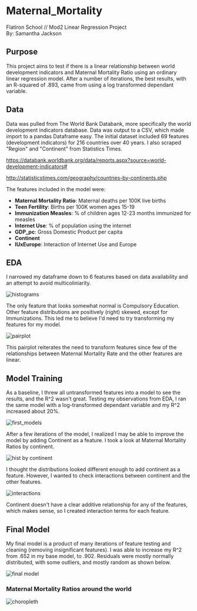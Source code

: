 # Maternal_Mortality
Flatiron School // Mod2 Linear Regression Project <br>
By: Samantha Jackson

## Purpose
This project aims to test if there is a linear relationship between world development indicators and Maternal Mortality Ratio using an ordinary linear regression model. After a number of iterations, the best results, with an R-squared of .893, came from using a log transformed dependant variable.

## Data
Data was pulled from The World Bank Databank, more specifically the world development indicators database.  Data was output to a CSV, which made import to a pandas Dataframe easy.  The initial dataset included 69 features (development indicators) for 216 countries over 40 years. I also scraped "Region" and "Continent" from Statistics Times.

https://databank.worldbank.org/data/reports.aspx?source=world-development-indicators#

http://statisticstimes.com/geography/countries-by-continents.php

The features included in the model were: 
- **Maternal Mortality Ratio**: Maternal deaths per 100K live births
- **Teen Fertility**: Births per 100K women ages 15-19
- **Immunization Measles**:  % of children ages 12-23 months immunized for measles
- **Internet Use**: % of population using the internet
- **GDP_pc**: Gross Domestic Product per capita
- **Continent**
- **IUxEurope**: Interaction of Internet Use and Europe

## EDA
I narrowed my dataframe down to 6 features based on data availability and an attempt to avoid multicoliniarity.  

![histograms](Visualizations/feature_histograms.png)

The only feature that looks somewhat normal is Compulsory Education.  Other feature distributions are positively (right) skewed, except for Immunizations.  This led me to believe I'd need to try transforming my features for my model. <br>

![pairplot](Visualizations/pair_plot.png)

This pairplot reiterates the need to transform features since few of the relationships between Maternal Mortality Rate and the other features are linear.  

## Model Training
As a baseline, I threw all untransformed features into a model to see the results, and the R^2 wasn't great.  Testing my observations from EDA, I ran the same model with a log-transformed dependant variable and my R^2 increased about 20%.

![first_models](Model_Summaries/summary_1vs2.png)

After a few iterations of the model, I realized I may be able to improve the model by adding Continent as a feature.  I took a look at Maternal Mortality Ratios by continent.

![hist by continent](Visualizations/MMR_Histogram_byContinent.png)

I thought the distributions looked different enough to add continent as a feature.  However, I wanted to check interactions between continent and the other features.  

![interactions](Visualizations/interactions.png)

Continent doesn't have a clear additive relationship for any of the features, which makes sense, so I created interaction terms for each feature.

## Final Model
My final model is a product of many iterations of feature testing and cleaning (removing insignificant features). I was able to increase my R^2 from .652 in my base model, to .902. Residuals were mostly normally distributed, with some outliers, and mostly random as shown below.

![final model](Model_Summaries/Model_w_resids.png)

### Maternal Mortality Ratios around the world
![choropleth](Visualizations/Choro_logMMR.png)



